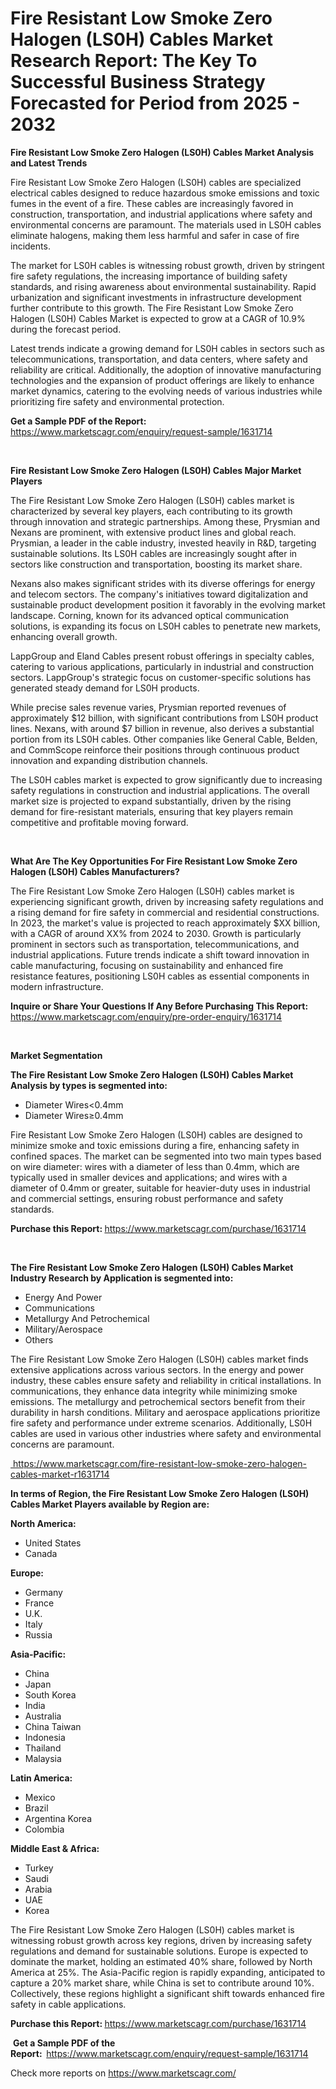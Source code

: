 <p><h1>Fire Resistant Low Smoke Zero Halogen (LS0H) Cables Market Research Report: The Key To Successful Business Strategy Forecasted for Period from 2025 - 2032</h1></p><p><strong>Fire Resistant Low Smoke Zero Halogen (LS0H) Cables Market Analysis and Latest Trends</strong></p>
<p><p>Fire Resistant Low Smoke Zero Halogen (LS0H) cables are specialized electrical cables designed to reduce hazardous smoke emissions and toxic fumes in the event of a fire. These cables are increasingly favored in construction, transportation, and industrial applications where safety and environmental concerns are paramount. The materials used in LS0H cables eliminate halogens, making them less harmful and safer in case of fire incidents.</p><p>The market for LS0H cables is witnessing robust growth, driven by stringent fire safety regulations, the increasing importance of building safety standards, and rising awareness about environmental sustainability. Rapid urbanization and significant investments in infrastructure development further contribute to this growth. The Fire Resistant Low Smoke Zero Halogen (LS0H) Cables Market is expected to grow at a CAGR of 10.9% during the forecast period. </p><p>Latest trends indicate a growing demand for LS0H cables in sectors such as telecommunications, transportation, and data centers, where safety and reliability are critical. Additionally, the adoption of innovative manufacturing technologies and the expansion of product offerings are likely to enhance market dynamics, catering to the evolving needs of various industries while prioritizing fire safety and environmental protection.</p></p>
<p><strong>Get a Sample PDF of the Report:&nbsp;</strong> <a href="https://www.marketscagr.com/enquiry/request-sample/1631714?utm_campaign=2822&utm_medium=2&utm_source=Github&utm_content=ia&utm_term=29032025&utm_id=fire-resistant-low-smoke-zero-halogen-ls0h-cables">https://www.marketscagr.com/enquiry/request-sample/1631714</a></p>
<p>&nbsp;</p>
<p><strong>Fire Resistant Low Smoke Zero Halogen (LS0H) Cables Major Market Players</strong></p>
<p><p>The Fire Resistant Low Smoke Zero Halogen (LS0H) cables market is characterized by several key players, each contributing to its growth through innovation and strategic partnerships. Among these, Prysmian and Nexans are prominent, with extensive product lines and global reach. Prysmian, a leader in the cable industry, invested heavily in R&D, targeting sustainable solutions. Its LS0H cables are increasingly sought after in sectors like construction and transportation, boosting its market share.</p><p>Nexans also makes significant strides with its diverse offerings for energy and telecom sectors. The company's initiatives toward digitalization and sustainable product development position it favorably in the evolving market landscape. Corning, known for its advanced optical communication solutions, is expanding its focus on LS0H cables to penetrate new markets, enhancing overall growth.</p><p>LappGroup and Eland Cables present robust offerings in specialty cables, catering to various applications, particularly in industrial and construction sectors. LappGroup's strategic focus on customer-specific solutions has generated steady demand for LS0H products.</p><p>While precise sales revenue varies, Prysmian reported revenues of approximately $12 billion, with significant contributions from LS0H product lines. Nexans, with around $7 billion in revenue, also derives a substantial portion from its LS0H cables. Other companies like General Cable, Belden, and CommScope reinforce their positions through continuous product innovation and expanding distribution channels.</p><p>The LS0H cables market is expected to grow significantly due to increasing safety regulations in construction and industrial applications. The overall market size is projected to expand substantially, driven by the rising demand for fire-resistant materials, ensuring that key players remain competitive and profitable moving forward.</p></p>
<p>&nbsp;</p>
<p><strong>What Are The Key Opportunities For Fire Resistant Low Smoke Zero Halogen (LS0H) Cables Manufacturers?</strong></p>
<p><p>The Fire Resistant Low Smoke Zero Halogen (LS0H) cables market is experiencing significant growth, driven by increasing safety regulations and a rising demand for fire safety in commercial and residential constructions. In 2023, the market's value is projected to reach approximately $XX billion, with a CAGR of around XX% from 2024 to 2030. Growth is particularly prominent in sectors such as transportation, telecommunications, and industrial applications. Future trends indicate a shift toward innovation in cable manufacturing, focusing on sustainability and enhanced fire resistance features, positioning LS0H cables as essential components in modern infrastructure.</p></p>
<p><strong>Inquire or Share Your Questions If Any Before Purchasing This Report:</strong> <a href="https://www.marketscagr.com/enquiry/pre-order-enquiry/1631714?utm_campaign=2822&utm_medium=2&utm_source=Github&utm_content=ia&utm_term=29032025&utm_id=fire-resistant-low-smoke-zero-halogen-ls0h-cables">https://www.marketscagr.com/enquiry/pre-order-enquiry/1631714</a></p>
<p>&nbsp;</p>
<p><strong>Market Segmentation</strong></p>
<p><strong>The Fire Resistant Low Smoke Zero Halogen (LS0H) Cables Market Analysis by types is segmented into:</strong></p>
<p><ul><li>Diameter Wires<0.4mm</li><li>Diameter Wires≥0.4mm</li></ul></p>
<p><p>Fire Resistant Low Smoke Zero Halogen (LS0H) cables are designed to minimize smoke and toxic emissions during a fire, enhancing safety in confined spaces. The market can be segmented into two main types based on wire diameter: wires with a diameter of less than 0.4mm, which are typically used in smaller devices and applications; and wires with a diameter of 0.4mm or greater, suitable for heavier-duty uses in industrial and commercial settings, ensuring robust performance and safety standards.</p></p>
<p><strong>Purchase this Report:&nbsp;</strong><a href="https://www.marketscagr.com/purchase/1631714?utm_campaign=2822&utm_medium=2&utm_source=Github&utm_content=ia&utm_term=29032025&utm_id=fire-resistant-low-smoke-zero-halogen-ls0h-cables">https://www.marketscagr.com/purchase/1631714</a></p>
<p>&nbsp;</p>
<p><strong>The Fire Resistant Low Smoke Zero Halogen (LS0H) Cables Market Industry Research by Application is segmented into:</strong></p>
<p><ul><li>Energy And Power</li><li>Communications</li><li>Metallurgy And Petrochemical</li><li>Military/Aerospace</li><li>Others</li></ul></p>
<p><p>The Fire Resistant Low Smoke Zero Halogen (LS0H) cables market finds extensive applications across various sectors. In the energy and power industry, these cables ensure safety and reliability in critical installations. In communications, they enhance data integrity while minimizing smoke emissions. The metallurgy and petrochemical sectors benefit from their durability in harsh conditions. Military and aerospace applications prioritize fire safety and performance under extreme scenarios. Additionally, LS0H cables are used in various other industries where safety and environmental concerns are paramount.</p></p>
<p><a href="https://www.marketscagr.com/fire-resistant-low-smoke-zero-halogen-cables-market-r1631714?utm_campaign=2822&utm_medium=2&utm_source=Github&utm_content=ia&utm_term=29032025&utm_id=fire-resistant-low-smoke-zero-halogen-ls0h-cables">&nbsp;https://www.marketscagr.com/fire-resistant-low-smoke-zero-halogen-cables-market-r1631714</a></p>
<p><strong>In terms of Region, the Fire Resistant Low Smoke Zero Halogen (LS0H) Cables Market Players available by Region are:</strong></p>
<p>
    <p> <strong> North America: </strong>
        <ul>
            <li>United States</li>
            <li>Canada</li>
        </ul>
        </p> 
    <p> <strong> Europe: </strong>
        <ul>
            <li>Germany</li>
            <li>France</li>
            <li>U.K.</li>
            <li>Italy</li>
            <li>Russia</li>
        </ul>
        </p> 
    <p> <strong> Asia-Pacific: </strong>
        <ul>
            <li>China</li>
            <li>Japan</li>
            <li>South Korea</li>
            <li>India</li>
            <li>Australia</li>
            <li>China Taiwan</li>
            <li>Indonesia</li>
            <li>Thailand</li>
            <li>Malaysia</li>
        </ul>
        </p> 
    <p> <strong> Latin America: </strong>
        <ul>
            <li>Mexico</li>
            <li>Brazil</li>
            <li>Argentina Korea</li>
            <li>Colombia</li>
        </ul>
        </p> 
    <p> <strong> Middle East & Africa: </strong>
        <ul>
            <li>Turkey</li>
            <li>Saudi</li>
            <li>Arabia</li>
            <li>UAE</li>
            <li>Korea</li>
        </ul>
    </p>
    </p>
<p><p>The Fire Resistant Low Smoke Zero Halogen (LS0H) cables market is witnessing robust growth across key regions, driven by increasing safety regulations and demand for sustainable solutions. Europe is expected to dominate the market, holding an estimated 40% share, followed by North America at 25%. The Asia-Pacific region is rapidly expanding, anticipated to capture a 20% market share, while China is set to contribute around 10%. Collectively, these regions highlight a significant shift towards enhanced fire safety in cable applications.</p></p>
<p><strong>Purchase this Report: </strong><a href="https://www.marketscagr.com/purchase/1631714?utm_campaign=2822&utm_medium=2&utm_source=Github&utm_content=ia&utm_term=29032025&utm_id=fire-resistant-low-smoke-zero-halogen-ls0h-cables">https://www.marketscagr.com/purchase/1631714</a></p>
<p>&nbsp;<strong>Get a Sample PDF of the Report:&nbsp;&nbsp;</strong><a href="https://www.marketscagr.com/enquiry/request-sample/1631714?utm_campaign=2822&utm_medium=2&utm_source=Github&utm_content=ia&utm_term=29032025&utm_id=fire-resistant-low-smoke-zero-halogen-ls0h-cables">https://www.marketscagr.com/enquiry/request-sample/1631714</a></p>
<p><strong></strong></p>
<p>Check more reports on <a href="https://www.marketscagr.com/?utm_campaign=2822&utm_medium=2&utm_source=Github&utm_content=ia&utm_term=29032025&utm_id=fire-resistant-low-smoke-zero-halogen-ls0h-cables">https://www.marketscagr.com/</a></p>